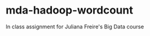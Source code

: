 mda-hadoop-wordcount
====================

In class assignment for Juliana Freire's Big Data course
